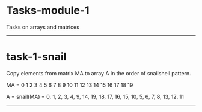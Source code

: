 # Tasks-module-1

Tasks on arrays and matrices

----------------------------------------------------

# task-1-snail

Copy elements from matrix MA to array A in the order of snailshell pattern.

MA =  0   1   2   3   4
      5   6   7   8   9
     10  11  12  13  14
     15  16  17  18  19

A = snail(MA) = 0, 1, 2, 3, 4, 9, 14, 19, 18, 17, 16, 15, 10, 5, 6, 7, 8, 13, 12, 11

----------------------------------------------------


